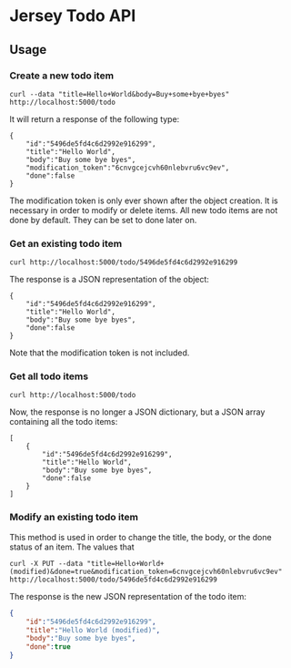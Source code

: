 # Jersey Todo API

## Usage

### Create a new todo item

```
curl --data "title=Hello+World&body=Buy+some+bye+byes" http://localhost:5000/todo
```

It will return a response of the following type:

```
{
	"id":"5496de5fd4c6d2992e916299",
	"title":"Hello World",
	"body":"Buy some bye byes",
	"modification_token":"6cnvgcejcvh60nlebvru6vc9ev",
	"done":false
}
```

The modification token is only ever shown after the object creation. It is necessary in order to modify or delete items. 
All new todo items are not done by default. They can be set to done later on.

### Get an existing todo item

```
curl http://localhost:5000/todo/5496de5fd4c6d2992e916299
```

The response is a JSON representation of the object:

```
{
	"id":"5496de5fd4c6d2992e916299",
	"title":"Hello World",
	"body":"Buy some bye byes",
	"done":false
}
```

Note that the modification token is not included.

### Get all todo items

```
curl http://localhost:5000/todo
```

Now, the response is no longer a JSON dictionary, but a JSON array containing all the todo items:

```
[
	{
		"id":"5496de5fd4c6d2992e916299",
		"title":"Hello World",
		"body":"Buy some bye byes",
		"done":false
	}
]
```

### Modify an existing todo item

This method is used in order to change the title, the body, or the done status of an item. The values that

```
curl -X PUT --data "title=Hello+World+(modified)&done=true&modification_token=6cnvgcejcvh60nlebvru6vc9ev" http://localhost:5000/todo/5496de5fd4c6d2992e916299
```

The response is the new JSON representation of the todo item:
```json
{
	"id":"5496de5fd4c6d2992e916299",
	"title":"Hello World (modified)",
	"body":"Buy some bye byes",
	"done":true
}
```

